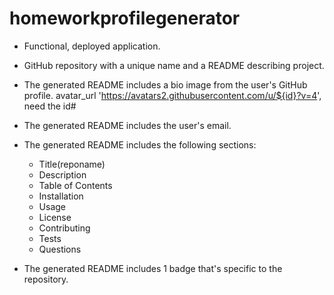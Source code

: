 # homeworkprofilegenerator
* Functional, deployed application.

* GitHub repository with a unique name and a README describing project.

* The generated README includes a bio image from the user's GitHub profile.
    avatar_url 'https://avatars2.githubusercontent.com/u/${id}?v=4',
    need the id#

* The generated README includes the user's email.

* The generated README includes the following sections: 
  * Title(reponame)
  * Description
  * Table of Contents
  * Installation
  * Usage
  * License
  * Contributing
  * Tests
  * Questions

* The generated README includes 1 badge that's specific to the repository.
